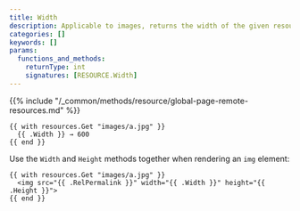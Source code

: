 ```yaml
---
title: Width
description: Applicable to images, returns the width of the given resource.
categories: []
keywords: []
params:
  functions_and_methods:
    returnType: int
    signatures: [RESOURCE.Width]
---
```


{{% include "/_common/methods/resource/global-page-remote-resources.md" %}}

```go-html-template
{{ with resources.Get "images/a.jpg" }}
  {{ .Width }} → 600
{{ end }}
```

Use the `Width` and `Height` methods together when rendering an `img` element:

```go-html-template
{{ with resources.Get "images/a.jpg" }}
  <img src="{{ .RelPermalink }}" width="{{ .Width }}" height="{{ .Height }}">
{{ end }}
```
